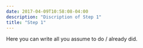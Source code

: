 ```yaml
---
date: 2017-04-09T10:58:08-04:00
description: "Discription of Step 1"
title: "Step 1"
---
```


Here you can write all you assume to do / already did.
